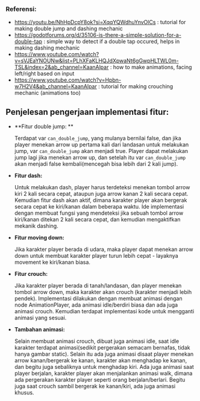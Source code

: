 ### Referensi:
- https://youtu.be/NhHpDcpY8ok?si=XqqYQWdhuYnvOlCs  : tutorial for making double jump and dashing mechanic
- https://godotforums.org/d/35106-is-there-a-simple-solution-for-a-double-tap  : simple way to detect if a double tap occured, helps in making dashing mechanic
- https://www.youtube.com/watch?v=sVJEaYNOUNw&list=PLhXFaKLHQJdXpwaNt6gGwpHLTWL0m-TSL&index=2&ab_channel=KaanAlpar  : how to make animations, facing left/right based on input
- https://www.youtube.com/watch?v=Hpbn-w7H2V4&ab_channel=KaanAlpar  : tutorial for making crouching mechanic (animations too)

## Penjelesan pengerjaan implementasi fitur:
- **Fitur double jump: **
  
    Terdapat var `can_double_jump`, yang mulanya bernilai false, dan jika player menekan arrow up pertama kali dari landasan untuk melakukan jump, var `can_double_jump` akan menjadi true. Player dapat melakukan jump lagi jika menekan arrow up, dan setelah itu var `can_double_jump` akan menjadi false kembali(mencegah bisa lebih dari 2 kali jump).

- **Fitur dash:**
    
    Untuk melakukan dash, player harus terdeteksi menekan tombol arrow kiri 2 kali secara cepat, ataupun juga arrow kanan 2 kali secara cepat. Kemudian fitur dash akan aktif, dimana karakter player akan bergerak secara cepat ke kiri/kanan dalam beberapa waktu. Ide implementasi dengan membuat fungsi yang mendeteksi jika sebuah tombol arrow kiri/kanan ditekan 2 kali secara cepat, dan kemudian mengaktifkan mekanik dashing.

- **Fitur moving down:**
  
    Jika karakter player berada di udara, maka player dapat menekan arrow down untuk membuat karakter player turun lebih cepat - layaknya movement ke kiri/kanan biasa.

- **Fitur crouch:**

    Jika karakter player berada di tanah/landasan, dan player menekan tombol arrow down, maka karakter akan crouch (karakter menjadi lebih pendek). Implementasi dilakukan dengan membuat animasi dengan node AnimationPlayer, ada animasi idle/berdiri biasa dan ada juga animasi crouch. Kemudian terdapat implementasi kode untuk mengganti animasi yang sesuai.

- **Tambahan animasi:**
    
    Selain membuat animasi crouch, dibuat juga animasi idle, saat idle karakter terdapat animasi(sedikit pergerakan semacam bernafas, tidak hanya gambar static). Selain itu ada juga animasi disaat player menekan arrow kanan/bergerak ke kanan, karakter akan menghadap ke kanan, dan begitu juga sebaliknya untuk menghadap kiri. Ada juga animasi saat player berjalan, karakter player akan menjalankan animasi walk, dimana ada pergerakan karakter player seperti orang berjalan/berlari. Begitu juga saat crouch sambil bergerak ke kanan/kiri, ada juga animasi khusus.